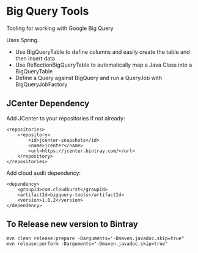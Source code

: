 Big Query Tools
===================

Tooling for working with Google Big Query

Uses Spring.


* Use BigQueryTable to define columns and easily create the table and then insert data
* Use ReflectionBigQueryTable to automatically map a Java Class into a BigQueryTable
* Define a Query against BigQuery and run a QueryJob with BigQueryJobFactory

## JCenter Dependency

Add JCenter to your repositories if not already:

    <repositories>
        <repository>
            <id>jcenter-snapshots</id>
            <name>jcenter</name>
            <url>https://jcenter.bintray.com/</url>
        </repository>
    </repositories>
    
Add cloud audit dependency:

    <dependency>
        <groupId>com.cloudburst</groupId>
        <artifactId>bigquery-tools</artifactId>
        <version>1.0.2</version>
    </dependency>


## To Release new version to Bintray

    mvn clean release:prepare -Darguments="-Dmaven.javadoc.skip=true"
    mvn release:perform -Darguments="-Dmaven.javadoc.skip=true"


